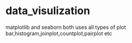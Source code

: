 # data_visulization
matplotlib and seaborn both uses
all types of plot bar,histogram,joinplot,countplot,pairplot etc
